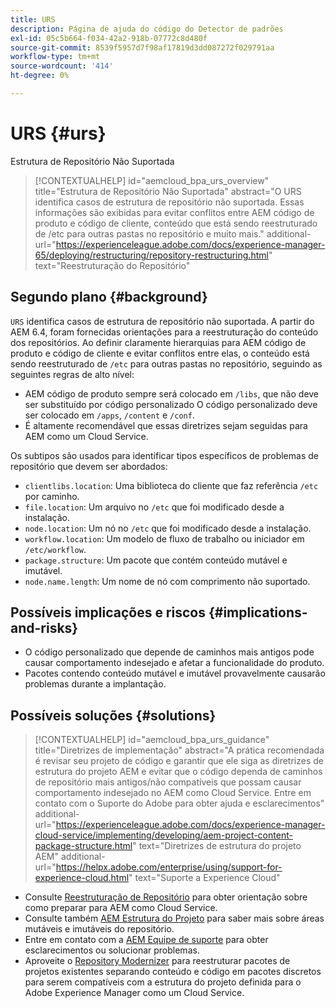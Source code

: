 ```yaml
---
title: URS
description: Página de ajuda do código do Detector de padrões
exl-id: 05c5b664-f034-42a2-918b-07772c8d480f
source-git-commit: 8539f5957d7f98af17819d3dd087272f029791aa
workflow-type: tm+mt
source-wordcount: '414'
ht-degree: 0%

---
```


# URS {#urs}

Estrutura de Repositório Não Suportada

>[!CONTEXTUALHELP]
>id="aemcloud_bpa_urs_overview"
>title="Estrutura de Repositório Não Suportada"
>abstract="O URS identifica casos de estrutura de repositório não suportada. Essas informações são exibidas para evitar conflitos entre AEM código de produto e código de cliente, conteúdo que está sendo reestruturado de /etc para outras pastas no repositório e muito mais."
>additional-url="https://experienceleague.adobe.com/docs/experience-manager-65/deploying/restructuring/repository-restructuring.html" text="Reestruturação do Repositório"

## Segundo plano {#background}

`URS` identifica casos de estrutura de repositório não suportada. A partir do AEM 6.4, foram fornecidas orientações para a reestruturação do conteúdo dos repositórios. Ao definir claramente hierarquias para AEM código de produto e código de cliente e evitar conflitos entre elas, o conteúdo está sendo reestruturado de `/etc` para outras pastas no repositório, seguindo as seguintes regras de alto nível:

* AEM código de produto sempre será colocado em `/libs`, que não deve ser substituído por código personalizado O código personalizado deve ser colocado em `/apps`, `/content` e `/conf`.
* É altamente recomendável que essas diretrizes sejam seguidas para AEM como um Cloud Service.

Os subtipos são usados para identificar tipos específicos de problemas de repositório que devem ser abordados:
* `clientlibs.location`: Uma biblioteca do cliente que faz referência  `/etc` por caminho.
* `file.location`: Um arquivo no  `/etc` que foi modificado desde a instalação.
* `node.location`: Um nó no  `/etc` que foi modificado desde a instalação.
* `workflow.location`: Um modelo de fluxo de trabalho ou iniciador em  `/etc/workflow`.
* `package.structure`: Um pacote que contém conteúdo mutável e imutável.
* `node.name.length`: Um nome de nó com comprimento não suportado.

## Possíveis implicações e riscos {#implications-and-risks}

* O código personalizado que depende de caminhos mais antigos pode causar comportamento indesejado e afetar a funcionalidade do produto.
* Pacotes contendo conteúdo mutável e imutável provavelmente causarão problemas durante a implantação.

## Possíveis soluções {#solutions}

>[!CONTEXTUALHELP]
>id="aemcloud_bpa_urs_guidance"
>title="Diretrizes de implementação"
>abstract="A prática recomendada é revisar seu projeto de código e garantir que ele siga as diretrizes de estrutura do projeto AEM e evitar que o código dependa de caminhos de repositório mais antigos/não compatíveis que possam causar comportamento indesejado no AEM como Cloud Service. Entre em contato com o Suporte do Adobe para obter ajuda e esclarecimentos"
>additional-url="https://experienceleague.adobe.com/docs/experience-manager-cloud-service/implementing/developing/aem-project-content-package-structure.html" text="Diretrizes de estrutura do projeto AEM"
>additional-url="https://helpx.adobe.com/enterprise/using/support-for-experience-cloud.html" text="Suporte a Experience Cloud"

* Consulte [Reestruturação de Repositório](https://experienceleague.adobe.com/docs/experience-manager-65/deploying/restructuring/repository-restructuring.html) para obter orientação sobre como preparar para AEM como Cloud Service.
* Consulte também [AEM Estrutura do Projeto](https://experienceleague.adobe.com/docs/experience-manager-cloud-service/implementing/developing/aem-project-content-package-structure.html) para saber mais sobre áreas mutáveis e imutáveis do repositório.
* Entre em contato com a [AEM Equipe de suporte](https://helpx.adobe.com/enterprise/using/support-for-experience-cloud.html) para obter esclarecimentos ou solucionar problemas.
* Aproveite o [Repository Modernizer](https://experienceleague.adobe.com/docs/experience-manager-cloud-service/moving/refactoring-tools/repo-modernizer.html#refactoring-tools) para reestruturar pacotes de projetos existentes separando conteúdo e código em pacotes discretos para serem compatíveis com a estrutura do projeto definida para o Adobe Experience Manager como um Cloud Service.
